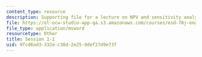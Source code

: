 ```yaml
---
content_type: resource
description: Supporting file for a lecture on NPV and sensitivity analysis.
file: https://ol-ocw-studio-app-qa.s3.amazonaws.com/courses/esd-70j-engineering-economy-module-fall-2009/9fcd6ad3332ec38d2e259def27d9e73f_ESD70session1_1.xls
file_type: application/msword
resourcetype: Other
title: Session 1-1
uid: 9fcd6ad3-332e-c38d-2e25-9def27d9e73f
---
```

